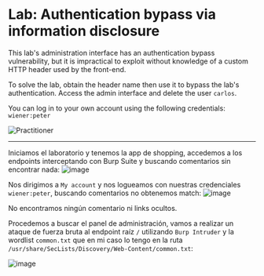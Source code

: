 # Lab: Authentication bypass via information disclosure

This lab's administration interface has an authentication bypass vulnerability, but it is impractical to exploit without knowledge of a custom HTTP header used by the front-end.

To solve the lab, obtain the header name then use it to bypass the lab's authentication. Access the admin interface and delete the user `carlos`.

You can log in to your own account using the following credentials: `wiener:peter`

![Practitioner](https://img.shields.io/badge/level-Apprentice-green) 


---


Iniciamos el laboratorio y tenemos la app de shopping, accedemos a los endpoints interceptando con Burp Suite y buscando comentarios sin encontrar nada:
![image](https://github.com/user-attachments/assets/985d86fd-5058-4134-b062-55e8560b5d9c)

Nos dirigimos a `My account` y nos logueamos con nuestras credenciales `wiener:peter`, buscando comentarios no obtenemos match:
![image](https://github.com/user-attachments/assets/b7cf1e5a-91e4-4ac9-a0ed-30b990e8eb0f)

No encontramos ningún comentario ni links ocultos.

Procedemos a buscar el panel de administración, vamos a realizar un ataque de fuerza bruta al endpoint raíz `/` utilizando `Burp Intruder` y la wordlist `common.txt` que en mi caso lo tengo en la ruta `/usr/share/SecLists/Discovery/Web-Content/common.txt`:

![image](https://github.com/user-attachments/assets/841608f1-9e74-4bdd-a914-8855e3709297)






